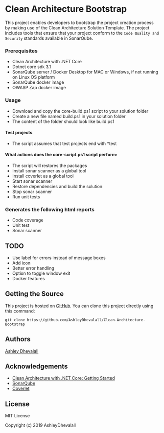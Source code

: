 # Clean Architecture Bootstrap
This project enables developers to bootstrap the project creation process by making use of the Clean Architecture Solution Template. The project includes tools that ensure that your project conform to the `Code Quality and Security` standards available in SonarQube.

### Prerequisites
* Clean Architecture with .NET Core
* Dotnet core sdk 3.1
* SonarQube server / Docker Desktop for MAC or Windows, if not running on Linux OS platform
* SonarQube docker image
* OWASP Zap docker image

### Usage
* Download and copy the core-build.ps1 script to your solution folder
* Create a new file named build.ps1 in your solution folder
* The content of the folder should look like build.ps1

#### Test projects
* The script assumes that test projects end with *test

#### What actions does the core-script.ps1 script perform:
* The script will restores the packages
* Install sonar scanner as a global tool
* Install coverlet as a global tool
* Start sonar scanner
* Restore dependencies and build the solution
* Stop sonar scanner
* Run unit tests

### Generates the following html reports
* Code coverage
* Unit test
* Sonar scanner

## TODO
* Use label for errors instead of message boxes
* Add icon
* Better error handling
* Option to toggle window exit
* Docker features

## Getting the Source

This project is hosted on [GitHub](https://github.com/AshleyDhevalall/Clean-Architecture-Bootstrap). You can clone this project directly using this command:
```
git clone https://github.com/AshleyDhevalall/Clean-Architecture-Bootstrap
```

## Authors

[Ashley Dhevalall](https://github.com/AshleyDhevalall)

## Acknowledgements

* [Clean Architecture with .NET Core: Getting Started](https://jasontaylor.dev/clean-architecture-getting-started/)
* [SonarQube](<http://nunit.org>)
* [Coverlet](<https://github.com/gurock/testrail-api>)

## License

MIT License

Copyright (c) 2019 AshleyDhevalall
